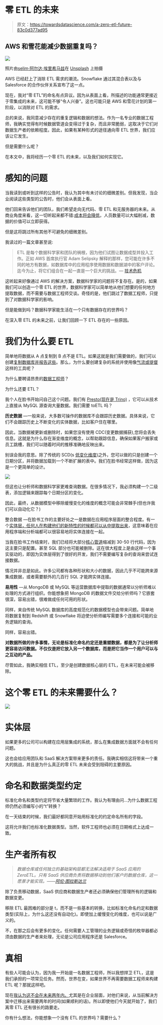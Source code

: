 # 零 ETL 的未来

> 原文：<https://towardsdatascience.com/a-zero-etl-future-83c0d377ad95>

## AWS 和雪花能减少数据重复吗？

![](img/ba1a09c4f52b8504fea17a52874e1d54.png)

照片由[seli̇m·阿尔达·埃里希马兹](https://unsplash.com/@selimarda?utm_source=medium&utm_medium=referral)在 [Unsplash](https://unsplash.com?utm_source=medium&utm_medium=referral) 上拍摄

AWS 已经赶上了消除 ETL 需求的潮流。Snowflake 通过其混合表以及与 Salesforce 的合作伙伴关系宣布了这一点。

现在，我对“零 ETL”的命名有点异议。因为从表面上看，所描述的功能通常更接近于零集成的未来，这可能不够“令人兴奋”。这也可能只是 AWS 和雪花计划的第一阶段，以消除对 ETL 的需求。

总的来说，我同意减少存在的重复逻辑和数据的想法。作为一名专业的数据工程师，我确实觉得有时候数据管道会变得过于复杂，而且非常脆弱，这取决于它们对数据生产者的依赖程度。因此，如果有某种形式的途径通向零 ETL 世界，我们应该让它发生。

但是需要什么呢？

在本文中，我将经历一个零 ETL 的未来，以及我们如何实现它。

# 感知的问题

当我读到或听到这样的公告时，我认为其中有未讨论的细微差别。但我发现，当企业阅读这些类型的公告时，他们会从表面上看。

他们回来告诉他们的团队，我们希望走向无代码、零 ETL 和无服务器的未来。从商业角度来看，这一切听起来都不错:[成本将会降低](https://www.theseattledataguy.com/reducing-data-analytics-costs-in-2023-doing-more-with-less/#page-content)，人员数量可以大幅削减，数据的价值可以立即获得。

但是这将跳过所有其他不可避免的细微差别。

我读过的一篇文章甚至说:

> ETL 是每个数据科学家和团队的祸根，因为他们试图让数据成型并投入工作。正如 AWS 首席执行官 Adam Selipsky 解释的那样，您可能在许多不同的地方有数据，如数据库中的应用程序使用数据和数据湖中的客户评论。迄今为止，将它们组合在一起一直是一个巨大的挑战。— [技术危机](https://techcrunch.com/2022/11/29/amazon-takes-a-step-towards-a-zero-etl-future-with-two-announcements-at-reinvent/)

这听起来好像通过 AWS 的解决方案，数据科学家的问题将不复存在。是的，如果我们可以创造一个零 ETL 的世界，数据科学家可以简单地从他们想要的任何地方提取数据，而不需要与数据工程师交谈。奇怪的是，他们跳过了数据工程师，只提到了对数据科学家的影响。

但是能做到吗？数据科学家能生活在一个只有数据存在的世界吗？

在深入零 ETL 的未来之前，让我们回顾一下 ETL 存在的一些原因。

# 我们为什么要 ETL

简单地将数据从 A 点复制到 B 点不是 ETL。如果这就是我们需要做的，我们可以创建[复制数据库并报告这些](https://seattledataguy.substack.com/i/47552632/the-replicant-database)。那么，为什么要创建复杂的系统并使用像[气流或提督](https://seattledataguy.substack.com/p/should-you-use-apache-airflow)这样的工具呢？

为什么要聘请昂贵的[数据工程师](https://seattledataguy.substack.com/p/different-types-of-data-engineering)？

为什么还要 ETL？

我个人在脸书开始问自己这个问题。我们有 [Presto(现在是 Trino)](https://www.theseattledataguy.com/what-is-trino-and-why-is-it-great-at-processing-big-data/#page-content) ，它可以从技术上直接从 MySQL 源查询大量数据。我们需要 toETL 吗？

**历史数据** —一般来说，大多数可操作的数据库不会跟踪历史数据。具体来说，它们不会跟踪历史上不断变化的实体数据，比如客户住在哪里。

因此，当数据被更新或删除时，如果您没有使用 CDC(变更数据捕获),您将会丢失信息。这就是为什么存在渐变维度的概念，以帮助跟踪信息，确保如果客户搬家或员工跳槽，我们可以随着时间的推移准确地反映出来。

别误会我的意思。除了传统的 SCD(s [低变化维度](https://www.sqlshack.com/implementing-slowly-changing-dimensions-scds-in-data-warehouses/))之外，您可以做的只是创建一个日期分区，并将数据加载到一个不断扩展的表中。我们在脸书经常这样做，因为这是一个更简单的设计。

![](img/2a49178a291246966eaf0928ca0a4e68.png)

但这也让分析师和数据科学家更难查询数据。在很多情况下，我必须构建一个二级表，添加逻辑来跟踪每个日期分区的变化。

因此，最终，从数据模型中移除缓慢变化的维度的概念可能会非常棘手(但也许我们可以自动化它？)

整合数据 —在脸书工作的主要好处之一是数据在应用程序层面的整合程度。有一个[实体层，任何人在构建他们的新特性的时候都可以从中提取出来](https://engineering.fb.com/2013/06/25/core-data/tao-the-power-of-the-graph/)，这意味着在应用程序端和分析端都可以很容易地将实体连接在一起。

当我在脸书工作结束时，我们已经将大部分[核心管道](https://www.youtube.com/watch?v=5P2luRwaKek)缩减到 30-50 行代码，因为这主要只是配置。甚至 SQL 部分也可能被删除。这在很大程度上是由这样一个事实驱动的，即因为实体层得到了很好的开发，我们不需要编写复杂的查询来尝试连接数据。

情况并非总是如此。许多公司都有各种形状和大小的数据，因此几乎不可能跨来源集成数据，或者需要额外的几百行 SQL 才能跨实体连接。

**易用性** —从 MongoDB 或 MySQL 等运营数据库中提取的数据通常以分析师难以处理的方式进行组织。你能想象把 MongoDB 的数据文件交给分析师吗？它嵌套很深，容易出错，很难做成任何可用的形状。

同样，来自传统 MySQL 数据库的高度规范化的数据模型也会带来问题。简单地将数据复制到 Redshift 或 Snowflake 将迫使分析师编写需要多个连接和可能的业务逻辑的查询。

同样，容易出错。

**对数据所做的许多事情，无论是标准化命名约定还是重塑数据，都是为了让分析师更容易访问数据。不仅仅是把它放入另一个数据库，而是把它当作一个用户可以与之互动的产品。**

尽管如此，我确实相信 ETL，至少是创建数据核心层的 ETL，在未来可能会被移除。

# 这个零 ETL 的未来需要什么？

![](img/9979d3d0d7fc3c5f2368755a77042d68.png)

# 实体层

如果更多的公司可以构建在应用层集成的系统，那么在集成数据方面就不会有任何问题。

这也会给应用团队和 SaaS 解决方案带来更多的责任。我确实相信这将带来一个重大的挑战，并且是为什么真正的零 ETL 未来会受到阻碍的主要原因。

# 命名和数据类型约定

标准化命名和类型约定将节省大量繁琐的工作。我认为有理由问…为什么数据工程师仍然必须编写小的“t”转换？

在一天结束的时候，我们最好都同意开始用标准化的约定命名所有的字段。

这将允许我们也标准化数据类型。当然，软件工程师也必须在日期格式上达成一致。

# 生产者所有权

> *数据仓库或任何独立的基础架构层都无法解决适用于 SaaS 应用的 ZeroETL。只有 SaaS 供应商负责将数据移动到他们客户的数据仓库，这一愿景才能实现。——*[*阿伦·图拉斯达兰*](https://www.linkedin.com/posts/arun-thulasidharan-53a1322b_zeroetl-zeroetl-datawarehouses-activity-7006633281739784192-bt9o?utm_source=share&utm_medium=member_desktop)

除了负责移动数据，SaaS 供应商和数据生产者还必须确保他们管理所有的逻辑和数据变更。

移除 ETL 最困难的部分是 t，而不是一些基本的转换，比如标准化命名约定和数据类型(实际上，为什么这还没有自动化)。即使加上缓慢变化的维度，也可以说是广义的。

不，在那之后会有更多的变化。任何需要人工管理的业务逻辑或奇怪的枚举器都必须由数据的生产者来处理，无论是公司应用程序还是 Salesforce。

# 真相

有些人可能会认为，因为我一开始是一名数据工程师，所以我想捍卫 ETL，这是我们承担的一项常见任务。然而，世界在变，如果世界不再需要数据工程师来构建 ETL 呢？那就这样吧。

现在[我认为这不会在未来两年内。](https://movedata.airbyte.com/event/data-contracts-are-so-hot-right-now-because-they-are-just-interfaces)尤其是在企业层面，对他们来说，从当前解决方案中迁移出来需要两年的时间(如果顺利的话)。所以即使他们今天就开始了，我们离零 ETL 还有很长的路要走。

你有什么想法，你能想象一个没有 ETL 的世界吗？需要什么？